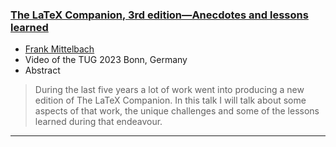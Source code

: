 

### [The LaTeX Companion, 3rd edition—Anecdotes and lessons learned](https://youtu.be/QIxSXIwDiSo?feature=shared)

+ [Frank Mittelbach]({{site.baseurl}}/about/team/#frank-mittelbach)
+ Video of the TUG 2023 Bonn, Germany
+ Abstract
> 
> During the last five years a lot of work went into producing a new edition of The LaTeX Companion. In this talk I will talk about some aspects of that work, the unique challenges and some of the lessons learned during that endeavour.

***

